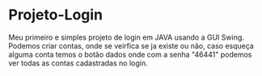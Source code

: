 # Projeto-Login
 Meu primeiro e simples projeto de login em JAVA usando a GUI Swing. Podemos criar contas, onde se veirfica se ja existe ou não, caso esqueça alguma conta temos o botão dados onde com a senha "46441" podemos ver todas as contas cadastradas no login.
